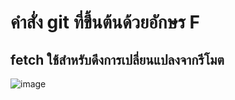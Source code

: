 # คำสั่ง git ที่ขึ้นต้นด้วยอักษร F
## fetch ใช้สำหรับดึงการเปลี่ยนแปลงจากรีโมต
![image](https://github.com/Sorawit255/Git_A-Z_Mission_65030255/assets/144196505/e0d4e742-d154-40bb-adae-ca4e6a0a9f7b)

